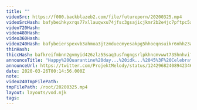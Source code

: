 ```yaml
---
title: ""
videoSrc: https://f000.backblazeb2.com/file/futureporn/20200325.mp4
videoSrcHash: bafybeihkyxrqs77xllauqwxu74jfsc3gsajicjkmr2b2e4jc7pftpc5are?filename=projektmelody-chaturbate-20200326T001456Z-source.mp4
video720Hash: 
video480Hash: 
video360Hash: 
video240Hash: bafybeierspexvb3ahmoa3jtzmduecmyesakpg5hhoeqnsuikr6nhh23afi?filename=projektmelody-chaturbate-20200326T001456Z-240p.mp4
thinHash: 
thiccHash: bafkreifmbnn2gvmyid426zlz55saq3usfngngsrlpkhncmvwwt735hnhvi?filename=20200326T001456Z-thicc.jpg
announceTitle: "Happy%20Quarantine%20day...%20idk...%2045%3F%20Celebrate%20the%20sexy%20serenity%20of%20staying%20inside%20by%20joining%20me%20on%20CB%20%20Special%20DJ%20tonight%20%40Shimotsukei"
announceUrl: https://twitter.com/ProjektMelody/status/1242968240894234627
date: 2020-03-26T00:14:56.000Z
note: 
video240TmpFilePath: 
tmpFilePath: /root/20200325.mp4
layout: layouts/vod.njk
tags:
---
```

